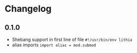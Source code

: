 # Changelog

## 0.1.0

- Shebang support in first line of file `#!/usr/bin/env lithia`
- alias imports `import alias = mod.submod`
